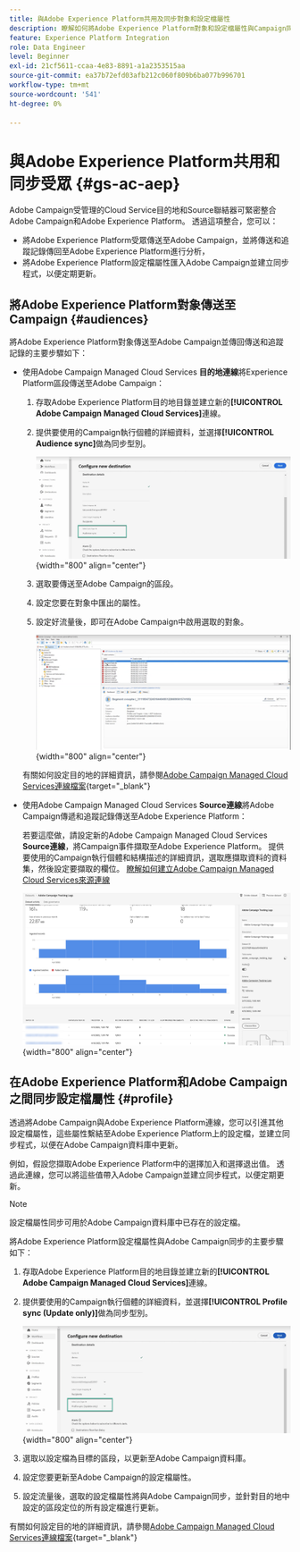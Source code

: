 ```yaml
---
title: 與Adobe Experience Platform共用及同步對象和設定檔屬性
description: 瞭解如何將Adobe Experience Platform對象和設定檔屬性與Campaign同步
feature: Experience Platform Integration
role: Data Engineer
level: Beginner
exl-id: 21cf5611-ccaa-4e83-8891-a1a2353515aa
source-git-commit: ea37b72efd03afb212c060f809b6ba077b996701
workflow-type: tm+mt
source-wordcount: '541'
ht-degree: 0%

---
```


# 與Adobe Experience Platform共用和同步受眾 {#gs-ac-aep}

Adobe Campaign受管理的Cloud Service目的地和Source聯結器可緊密整合Adobe Campaign和Adobe Experience Platform。 透過這項整合，您可以：

* 將Adobe Experience Platform受眾傳送至Adobe Campaign，並將傳送和追蹤記錄傳回至Adobe Experience Platform進行分析，
* 將Adobe Experience Platform設定檔屬性匯入Adobe Campaign並建立同步程式，以便定期更新。

## 將Adobe Experience Platform對象傳送至Campaign {#audiences}

將Adobe Experience Platform對象傳送至Adobe Campaign並傳回傳送和追蹤記錄的主要步驟如下：

* 使用Adobe Campaign Managed Cloud Services **目的地連線**&#x200B;將Experience Platform區段傳送至Adobe Campaign：

   1. 存取Adobe Experience Platform目的地目錄並建立新的&#x200B;**[!UICONTROL Adobe Campaign Managed Cloud Services]**&#x200B;連線。
   1. 提供要使用的Campaign執行個體的詳細資料，並選擇&#x200B;**[!UICONTROL Audience sync]**&#x200B;做為同步型別。

      ![](assets/aep-audience-sync.png){width="800" align="center"}

   1. 選取要傳送至Adobe Campaign的區段。
   1. 設定您要在對象中匯出的屬性。
   1. 設定好流量後，即可在Adobe Campaign中啟用選取的對象。

      ![](assets/aep-destination.png){width="800" align="center"}

  有關如何設定目的地的詳細資訊，請參閱[Adobe Campaign Managed Cloud Services連線檔案](https://www.adobe.com/go/destinations-adobe-campaign-managed-cloud-services-en){target="_blank"}

* 使用Adobe Campaign Managed Cloud Services **Source連線**&#x200B;將Adobe Campaign傳遞和追蹤記錄傳送至Adobe Experience Platform：

  若要這麼做，請設定新的Adobe Campaign Managed Cloud Services **Source連線**，將Campaign事件擷取至Adobe Experience Platform。 提供要使用的Campaign執行個體和結構描述的詳細資訊，選取應擷取資料的資料集，然後設定要擷取的欄位。 [瞭解如何建立Adobe Campaign Managed Cloud Services來源連線](https://www.adobe.com/go/sources-campaign-ui-en)

  ![](assets/aep-logs.png){width="800" align="center"}

## 在Adobe Experience Platform和Adobe Campaign之間同步設定檔屬性 {#profile}

透過將Adobe Campaign與Adobe Experience Platform連線，您可以引進其他設定檔屬性，這些屬性繫結至Adobe Experience Platform上的設定檔，並建立同步程式，以便在Adobe Campaign資料庫中更新。

例如，假設您擷取Adobe Experience Platform中的選擇加入和選擇退出值。 透過此連線，您可以將這些值帶入Adobe Campaign並建立同步程式，以便定期更新。

>[!NOTE]
>
>設定檔屬性同步可用於Adobe Campaign資料庫中已存在的設定檔。

將Adobe Experience Platform設定檔屬性與Adobe Campaign同步的主要步驟如下：

1. 存取Adobe Experience Platform目的地目錄並建立新的&#x200B;**[!UICONTROL Adobe Campaign Managed Cloud Services]**&#x200B;連線。
1. 提供要使用的Campaign執行個體的詳細資料，並選擇&#x200B;**[!UICONTROL Profile sync (Update only)]**&#x200B;做為同步型別。

   ![](assets/aep-profile-sync.png){width="800" align="center"}

1. 選取以設定檔為目標的區段，以更新至Adobe Campaign資料庫。
1. 設定您要更新至Adobe Campaign的設定檔屬性。
1. 設定流量後，選取的設定檔屬性將與Adobe Campaign同步，並針對目的地中設定的區段定位的所有設定檔進行更新。

有關如何設定目的地的詳細資訊，請參閱[Adobe Campaign Managed Cloud Services連線檔案](https://www.adobe.com/go/destinations-adobe-campaign-managed-cloud-services-en){target="_blank"}